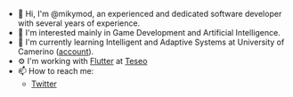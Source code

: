 - 👋 Hi, I'm @mikymod, an experienced and dedicated software developer with several years of experience.
- 👀 I'm interested mainly in Game Development and Artificial Intelligence.
- 🌱 I'm currently learning Intelligent and Adaptive Systems at University of Camerino ([account](https://github.com/michele-rossi-unicam)).
- ⚙  I'm working with [Flutter](https://flutter.dev/) at [Teseo](https://teseo.com/en/)
- 📫 How to reach me:
    - [Twitter](https://twitter.com/MikyM0D)
